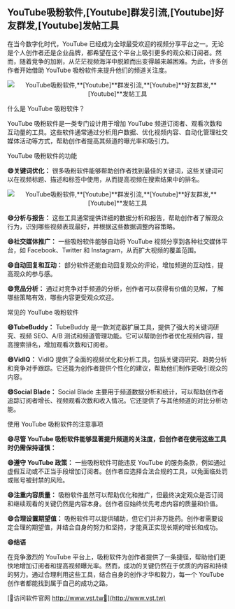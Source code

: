 ## **YouTube吸粉软件,**[Youtube]**群发引流,**[Youtube]**好友群发,**[Youtube]**发帖工具**

在当今数字化时代，YouTube 已经成为全球最受欢迎的视频分享平台之一。无论是个人创作者还是企业品牌，都希望在这个平台上吸引更多的观众和订阅者。然而，随着竞争的加剧，从茫茫视频海洋中脱颖而出变得越来越困难。为此，许多创作者开始借助 YouTube 吸粉软件来提升他们的频道关注度。

 <center><img src="https://vst.tw/MP4/tuiguang/png/2.png" alt="YouTube吸粉软件,**[Youtube]**群发引流,**[Youtube]**好友群发,**[Youtube]**发帖工具"></center>

什么是 YouTube 吸粉软件？

YouTube 吸粉软件是一类专门设计用于增加 YouTube 频道订阅者、观看次数和互动量的工具。这些软件通常通过分析用户数据、优化视频内容、自动化管理社交媒体活动等方式，帮助创作者提高其频道的曝光率和吸引力。

YouTube 吸粉软件的功能

**😄关键词优化：**
很多吸粉软件能够帮助创作者找到最佳的关键词，这些关键词可以在视频标题、描述和标签中使用，从而提高视频在搜索结果中的排名。

 <center><img src="https://vst.tw/MP4/tuiguang/png/2.png" alt="YouTube吸粉软件,**[Youtube]**群发引流,**[Youtube]**好友群发,**[Youtube]**发帖工具"></center>

**😄分析与报告：**
这些工具通常提供详细的数据分析和报告，帮助创作者了解观众行为，识别哪些视频表现最好，并根据这些数据调整内容策略。

**😄社交媒体推广：**
一些吸粉软件能够自动将 YouTube 视频分享到各种社交媒体平台，如 Facebook、Twitter 和 Instagram，从而扩大视频的覆盖范围。

**😄自动回复和互动：**
部分软件还能自动回复观众的评论，增加频道的互动性，提高观众的参与感。

**😄竞品分析：**
通过对竞争对手频道的分析，创作者可以获得有价值的见解，了解哪些策略有效，哪些内容更受观众欢迎。

常见的 YouTube 吸粉软件

**😄TubeBuddy：**
TubeBuddy 是一款浏览器扩展工具，提供了强大的关键词研究、视频 SEO、A/B 测试和频道管理功能。它可以帮助创作者优化视频内容，提高搜索排名，增加观看次数和订阅者。

**😄VidIQ：**
VidIQ 提供了全面的视频优化和分析工具，包括关键词研究、趋势分析和竞争对手跟踪。它还能为创作者提供个性化的建议，帮助他们制作更吸引观众的内容。

**😄Social Blade：**
Social Blade 主要用于频道数据分析和统计，可以帮助创作者追踪订阅者增长、视频观看次数和收入情况。它还提供了与其他频道的对比分析功能。

使用 YouTube 吸粉软件的注意事项

**😄尽管 YouTube 吸粉软件能够显著提升频道的关注度，但创作者在使用这些工具时仍需保持谨慎：**

**😄遵守 YouTube 政策：**
一些吸粉软件可能违反 YouTube 的服务条款，例如通过虚假互动或不正当手段增加订阅者。创作者应选择合法合规的工具，以免面临处罚或账号被封禁的风险。

**😄注重内容质量：**
吸粉软件虽然可以帮助优化和推广，但最终决定观众是否订阅和继续观看的关键仍然是内容本身。创作者应始终优先考虑内容的质量和价值。

**😄合理设置期望值：**
吸粉软件可以提供辅助，但它们并非万能药。创作者需要设定合理的期望值，并结合自身的努力和坚持，才能真正实现长期的增长和成功。

**😄结语**

在竞争激烈的 YouTube 平台上，吸粉软件为创作者提供了一条捷径，帮助他们更快地增加订阅者和提高视频曝光率。然而，成功的关键仍然在于优质的内容和持续的努力。通过合理利用这些工具，结合自身的创作才华和毅力，每一个 YouTube 创作者都能找到属于自己的成功之路。


[👻访问软件官网 http://www.vst.tw👻](http://www.vst.tw)

